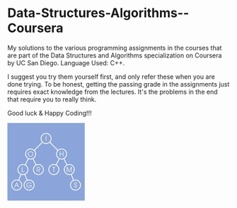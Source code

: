 # Data-Structures-Algorithms--Coursera
My solutions to the various programming assignments in the courses that are part of the Data Structures and Algorithms specialization on Coursera by UC San Diego.
Language Used: C++.

I suggest you try them yourself first, and only refer these when you are done trying. To be honest, getting the passing grade in the assignments just requires exact knowledge from the lectures. It's the problems in the end that require you to really think.

Good luck & Happy Coding!!!

![Course-Logo](./logo3.jpg)


